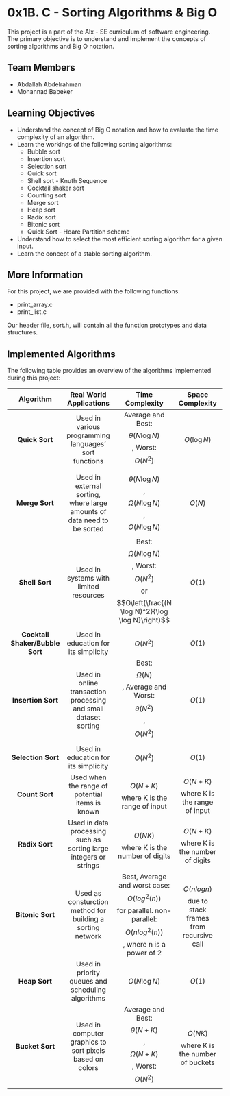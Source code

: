 # 0x1B. C - Sorting Algorithms & Big O

This project is a part of the Alx - SE curriculum of software engineering. The primary objective is to understand and implement the concepts of sorting algorithms and Big O notation.

## Team Members

- Abdallah Abdelrahman
- Mohannad Babeker

## Learning Objectives

- Understand the concept of Big O notation and how to evaluate the time complexity of an algorithm.
- Learn the workings of the following sorting algorithms:
    - Bubble sort
    - Insertion sort
    - Selection sort
    - Quick sort
    - Shell sort - Knuth Sequence
    - Cocktail shaker sort
    - Counting sort
    - Merge sort
    - Heap sort
    - Radix sort
    - Bitonic sort
    - Quick Sort - Hoare Partition scheme
- Understand how to select the most efficient sorting algorithm for a given input.
- Learn the concept of a stable sorting algorithm.

## More Information

For this project, we are provided with the following functions:

- print_array.c
- print_list.c

Our header file, sort.h, will contain all the function prototypes and data structures.

## Implemented Algorithms

The following table provides an overview of the algorithms implemented during this project:

| Algorithm | Real World Applications | Time Complexity | Space Complexity | Comparison-Based | Stability |
|:---------:|:-----------------------:|:---------------:|:----------------:|:----------------:|:---------:|
| **Quick Sort** | Used in various programming languages’ sort functions | Average and Best: $$\theta(N \log N)$$, Worst: $$O(N^2)$$ | $$O(\log N)$$ | Yes | No |
| **Merge Sort** | Used in external sorting, where large amounts of data need to be sorted | $$\theta(N \log N)$$, $$\Omega(N \log N)$$, $$O(N \log N)$$ | $$O(N)$$ | Yes | Yes |
| **Shell Sort** | Used in systems with limited resources | Best: $$\Omega(N \log N)$$, Worst: $$O(N^2)$$ or $$O\left(\frac{(N \log N)^2}{\log \log N}\right)$$ | $$O(1)$$ | Yes | No |
| **Cocktail Shaker/Bubble Sort** | Used in education for its simplicity | $$O(N^2)$$ | $$O(1)$$ | Yes | Yes |
| **Insertion Sort** | Used in online transaction processing and small dataset sorting | Best: $$\Omega(N)$$, Average and Worst: $$\theta(N^2)$$, $$O(N^2)$$ | $$O(1)$$ | Yes | Yes |
| **Selection Sort** | Used in education for its simplicity | $$O(N^2)$$ | $$O(1)$$ | Yes | No |
| **Count Sort** | Used when the range of potential items is known | $$O(N+K)$$ where K is the range of input | $$O(N+K)$$ where K is the range of input | No | Yes |
| **Radix Sort** | Used in data processing such as sorting large integers or strings | $$O(NK)$$ where K is the number of digits | $$O(N+K)$$ where K is the number of digits | No | Yes |
| **Bitonic Sort** | Used as consturction method for building a sorting network | Best, Average and worst case: $$O(log^2(n))$$ for parallel. non-parallel: $$O(n log^2 (n))$$ , where n is a power of 2 | $$O(nlogn)$$ due to stack frames from recursive call | Yes | No
| **Heap Sort** | Used in priority queues and scheduling algorithms | $$O(N \log N)$$ | $$O(1)$$ | Yes | No |
| **Bucket Sort** | Used in computer graphics to sort pixels based on colors | Average and Best: $$\theta(N+K)$$, $$\Omega(N+K)$$, Worst: $$O(N^2)$$ | $$O(NK)$$ where K is the number of buckets | No | Yes |
